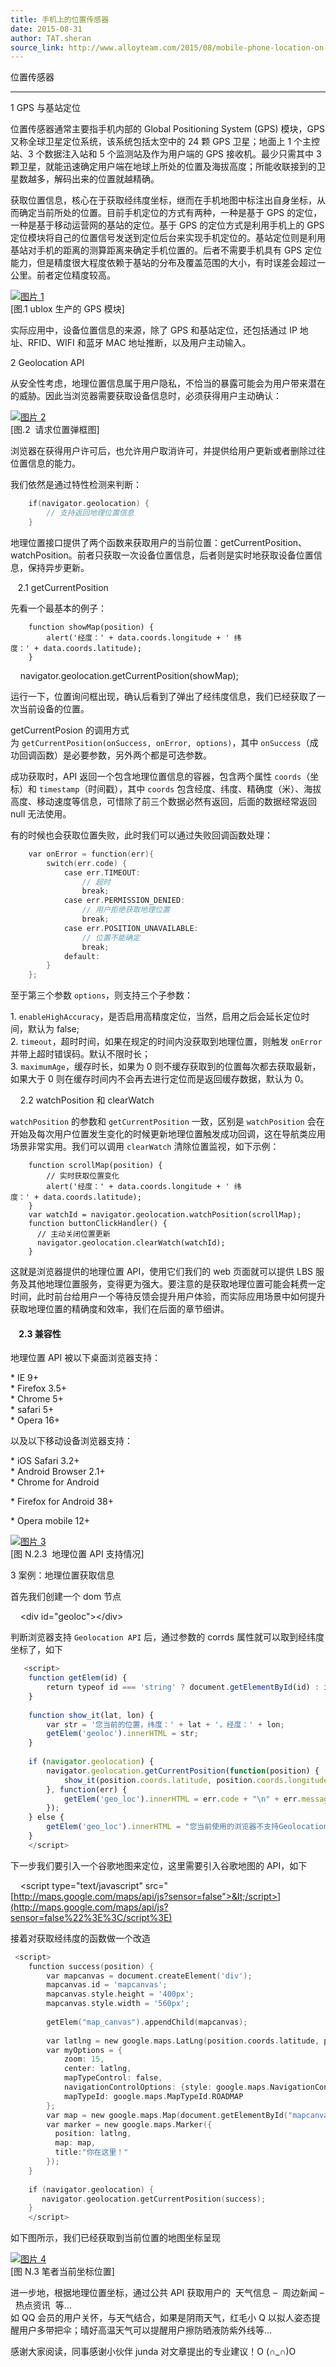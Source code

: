 ```yaml
---
title: 手机上的位置传感器
date: 2015-08-31
author: TAT.sheran
source_link: http://www.alloyteam.com/2015/08/mobile-phone-location-on-the-sensor/
---
```


<!-- {% raw %} - for jekyll -->

位置传感器  

* * *

1 GPS 与基站定位

位置传感器通常主要指手机内部的 Global Positioning System (GPS) 模块，GPS 又称全球卫星定位系统，该系统包括太空中的 24 颗 GPS 卫星；地面上 1 个主控站、3 个数据注入站和 5 个监测站及作为用户端的 GPS 接收机。最少只需其中 3 颗卫星，就能迅速确定用户端在地球上所处的位置及海拔高度；所能收联接到的卫星数越多，解码出来的位置就越精确。

获取位置信息，核心在于获取经纬度坐标，继而在手机地图中标注出自身坐标，从而确定当前所处的位置。目前手机定位的方式有两种，一种是基于 GPS 的定位，一种是基于移动运营网的基站的定位。基于 GPS 的定位方式是利用手机上的 GPS 定位模块将自己的位置信号发送到定位后台来实现手机定位的。基站定位则是利用基站对手机的距离的测算距离来确定手机位置的。后者不需要手机具有 GPS 定位能力，但是精度很大程度依赖于基站的分布及覆盖范围的大小，有时误差会超过一公里。前者定位精度较高。

[![图片 1](http://www.alloyteam.com/wp-content/uploads/2015/08/图片1-300x225.jpg)](http://www.alloyteam.com/wp-content/uploads/2015/08/图片1.jpg)  
\[图.1 ublox 生产的 GPS 模块]

实际应用中，设备位置信息的来源，除了 GPS 和基站定位，还包括通过 IP 地址、RFID、WIFI 和蓝牙 MAC 地址推断，以及用户主动输入。

2 Geolocation API

从安全性考虑，地理位置信息属于用户隐私，不恰当的暴露可能会为用户带来潜在的威胁。因此当浏览器需要获取设备信息时，必须获得用户主动确认：

[![图片 2](http://www.alloyteam.com/wp-content/uploads/2015/08/图片2-300x190.png)](http://www.alloyteam.com/wp-content/uploads/2015/08/图片2.png)  
\[图.2  请求位置弹框图]

浏览器在获得用户许可后，也允许用户取消许可，并提供给用户更新或者删除过往位置信息的能力。

我们依然是通过特性检测来判断：

```c
    if(navigator.geolocation) {
        // 支持返回地理位置信息
    }
```

地理位置接口提供了两个函数来获取用户的当前位置：getCurrentPosition、watchPosition。前者只获取一次设备位置信息，后者则是实时地获取设备位置信息，保持异步更新。

   2.1 getCurrentPosition

先看一个最基本的例子：

        function showMap(position) {
            alert('经度：' + data.coords.longitude + ' 纬度：' + data.coords.latitude);
        }

    navigator.geolocation.getCurrentPosition(showMap);

运行一下，位置询问框出现，确认后看到了弹出了经纬度信息，我们已经获取了一次当前设备的位置。

getCurrentPosion 的调用方式为 `getCurrentPosition(onSuccess, onError, options)`，其中 `onSuccess`（成功回调函数）是必要参数，另外两个都是可选参数。

成功获取时，API 返回一个包含地理位置信息的容器，包含两个属性 `coords`（坐标）和 `timestamp`（时间戳），其中 `coords` 包含经度、纬度、精确度（米）、海拔高度、移动速度等信息，可惜除了前三个数据必然有返回，后面的数据经常返回 null 无法使用。

有的时候也会获取位置失败，此时我们可以通过失败回调函数处理：

```go
    var onError = function(err){
        switch(err.code) {
            case err.TIMEOUT:
                // 超时
                break;
            case err.PERMISSION_DENIED:
                // 用户拒绝获取地理位置
                break;
            case err.POSITION_UNAVAILABLE:
                // 位置不能确定
                break;
            default:
        }
    };
```

至于第三个参数 `options`，则支持三个子参数：

1. `enableHighAccuracy`，是否启用高精度定位，当然，启用之后会延长定位时间，默认为 false;  
2. `timeout`，超时时间，如果在规定的时间内没获取到地理位置，则触发 `onError` 并带上超时错误码。默认不限时长；  
3. `maximumAge`，缓存时长，如果为 0 则不缓存获取到的位置每次都去获取最新，如果大于 0 则在缓存时间内不会再去进行定位而是返回缓存数据，默认为 0。

    2.2 watchPosition 和 clearWatch

`watchPosition` 的参数和 `getCurrentPosition` 一致，区别是 `watchPosition` 会在开始及每次用户位置发生变化的时候更新地理位置触发成功回调，这在导航类应用场景非常实用。我们可以调用 `clearWatch` 清除位置监视，如下示例： 

        function scrollMap(position) {
            // 实时获取位置变化
            alert('经度：' + data.coords.longitude + ' 纬度：' + data.coords.latitude);
        }
        var watchId = navigator.geolocation.watchPosition(scrollMap);
        function buttonClickHandler() {
          // 主动关闭位置更新
          navigator.geolocation.clearWatch(watchId);
        }

这就是浏览器提供的地理位置 API，使用它们我们的 web 页面就可以提供 LBS 服务及其他地理位置服务，变得更为强大。要注意的是获取地理位置可能会耗费一定时间，此时前台给用户一个等待反馈会提升用户体验，而实际应用场景中如何提升获取地理位置的精确度和效率，我们在后面的章节细讲。

####     2.3 兼容性

地理位置 API 被以下桌面浏览器支持：

\* IE 9+  
\* Firefox 3.5+  
\* Chrome 5+  
\* safari 5+  
\* Opera 16+

以及以下移动设备浏览器支持：

\* iOS Safari 3.2+  
\* Android Browser 2.1+  
\* Chrome for Android

\* Firefox for Android 38+

\* Opera mobile 12+

[![图片 3](http://www.alloyteam.com/wp-content/uploads/2015/08/图片3-300x132.png)](http://www.alloyteam.com/wp-content/uploads/2015/08/图片3.png)  
\[图 N.2.3  地理位置 API 支持情况]

3 案例：地理位置获取信息

首先我们创建一个 dom 节点

    &lt;div id="geoloc">&lt;/div>

判断浏览器支持 `Geolocation API` 后，通过参数的 corrds 属性就可以取到经纬度坐标了，如下

```javascript
   <script>
    function getElem(id) {
        return typeof id === 'string' ? document.getElementById(id) : id;
    }
    
    function show_it(lat, lon) {
        var str = '您当前的位置，纬度：' + lat + '，经度：' + lon;
        getElem('geoloc').innerHTML = str;
    }
     
    if (navigator.geolocation) {
        navigator.geolocation.getCurrentPosition(function(position) {  
            show_it(position.coords.latitude, position.coords.longitude);  
        }, function(err) {
            getElem('geo_loc').innerHTML = err.code + "\n" + err.message;
        });
    } else {
        getElem('geo_loc').innerHTML = "您当前使用的浏览器不支持Geolocation服务";
    }
    </script>
```

下一步我们要引入一个谷歌地图来定位，这里需要引入谷歌地图的 API，如下

    &lt;script type="text/javascript" src="[http://maps.google.com/maps/api/js?sensor=false">&lt;/script>](http://maps.google.com/maps/api/js?sensor=false%22%3E%3C/script%3E)

接着对获取经纬度的函数做一个改造

```go
 <script>
    function success(position) {
        var mapcanvas = document.createElement('div');
        mapcanvas.id = 'mapcanvas';
        mapcanvas.style.height = '400px';
        mapcanvas.style.width = '560px';
    
        getElem("map_canvas").appendChild(mapcanvas);
    
        var latlng = new google.maps.LatLng(position.coords.latitude, position.coords.longitude); 
        var myOptions = {
            zoom: 15,
            center: latlng,
            mapTypeControl: false,
            navigationControlOptions: {style: google.maps.NavigationControlStyle.SMALL},
            mapTypeId: google.maps.MapTypeId.ROADMAP
        };
        var map = new google.maps.Map(document.getElementById("mapcanvas"), myOptions);
        var marker = new google.maps.Marker({
          position: latlng, 
          map: map, 
          title:"你在这里！"
        });
    }
     
    if (navigator.geolocation) {
       navigator.geolocation.getCurrentPosition(success); 
    }
    </script>
```

如下图所示，我们已经获取到当前位置的地图坐标呈现

[![图片 4](http://www.alloyteam.com/wp-content/uploads/2015/08/图片4-300x167.png)](http://www.alloyteam.com/wp-content/uploads/2015/08/图片4.png)  
\[图 N.3 笔者当前坐标位置]

进一步地，根据地理位置坐标，通过公共 API 获取用户的  天气信息 –  周边新闻 –  热点资讯  等…  
如 QQ 会员的用户关怀，与天气结合，如果是阴雨天气，红毛小 Q 以拟人姿态提醒用户多带把伞；晴好高温天气可以提醒用户擦防晒液防紫外线等…

感谢大家阅读，同事感谢小伙伴 junda 对文章提出的专业建议！O (∩\_∩)O


<!-- {% endraw %} - for jekyll -->
